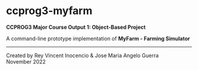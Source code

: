 # ccprog3-myfarm
**CCPROG3 Major Course Output 1: Object-Based Project**

A command-line prototype implementation of **MyFarm - Farming Simulator**

---

Created by Rey Vincent Inocencio & Jose Maria Angelo Guerra<br>
November 2022
